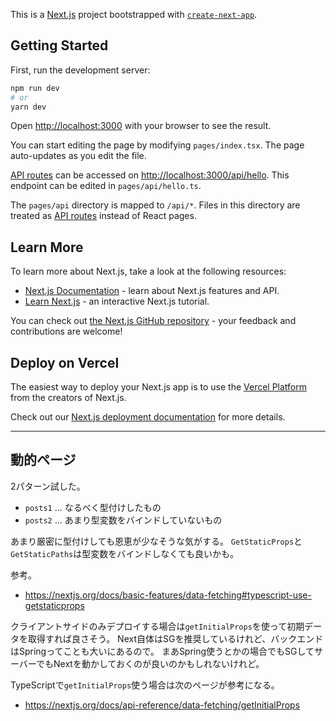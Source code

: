 This is a [Next.js](https://nextjs.org/) project bootstrapped with [`create-next-app`](https://github.com/vercel/next.js/tree/canary/packages/create-next-app).

## Getting Started

First, run the development server:

```bash
npm run dev
# or
yarn dev
```

Open [http://localhost:3000](http://localhost:3000) with your browser to see the result.

You can start editing the page by modifying `pages/index.tsx`. The page auto-updates as you edit the file.

[API routes](https://nextjs.org/docs/api-routes/introduction) can be accessed on [http://localhost:3000/api/hello](http://localhost:3000/api/hello). This endpoint can be edited in `pages/api/hello.ts`.

The `pages/api` directory is mapped to `/api/*`. Files in this directory are treated as [API routes](https://nextjs.org/docs/api-routes/introduction) instead of React pages.

## Learn More

To learn more about Next.js, take a look at the following resources:

- [Next.js Documentation](https://nextjs.org/docs) - learn about Next.js features and API.
- [Learn Next.js](https://nextjs.org/learn) - an interactive Next.js tutorial.

You can check out [the Next.js GitHub repository](https://github.com/vercel/next.js/) - your feedback and contributions are welcome!

## Deploy on Vercel

The easiest way to deploy your Next.js app is to use the [Vercel Platform](https://vercel.com/new?utm_medium=default-template&filter=next.js&utm_source=create-next-app&utm_campaign=create-next-app-readme) from the creators of Next.js.

Check out our [Next.js deployment documentation](https://nextjs.org/docs/deployment) for more details.

---

## 動的ページ

2パターン試した。

- `posts1` ... なるべく型付けしたもの
- `posts2` ... あまり型変数をバインドしていないもの

あまり厳密に型付けしても恩恵が少なそうな気がする。
`GetStaticProps`と`GetStaticPaths`は型変数をバインドしなくても良いかも。

参考。

- https://nextjs.org/docs/basic-features/data-fetching#typescript-use-getstaticprops

クライアントサイドのみデプロイする場合は`getInitialProps`を使って初期データを取得すれば良さそう。
Next自体はSGを推奨しているけれど、バックエンドはSpringってことも大いにあるので。
まあSpring使うとかの場合でもSGしてサーバーでもNextを動かしておくのが良いのかもしれないけれど。

TypeScriptで`getInitialProps`使う場合は次のページが参考になる。

- https://nextjs.org/docs/api-reference/data-fetching/getInitialProps
